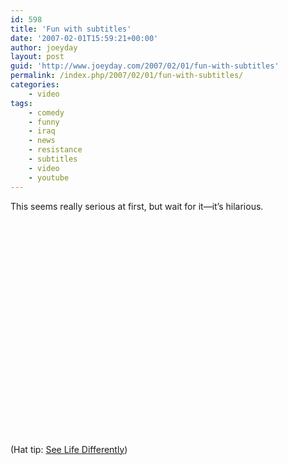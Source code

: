 ```yaml
---
id: 598
title: 'Fun with subtitles'
date: '2007-02-01T15:59:21+00:00'
author: joeyday
layout: post
guid: 'http://www.joeyday.com/2007/02/01/fun-with-subtitles'
permalink: /index.php/2007/02/01/fun-with-subtitles/
categories:
    - video
tags:
    - comedy
    - funny
    - iraq
    - news
    - resistance
    - subtitles
    - video
    - youtube
---
```


This seems really serious at first, but wait for it—it’s hilarious.

<object height="344" width="425"><param name="movie" value="http://www.youtube.com/v/f3ZDAJ-BAus&hl=en&fs=1&"></param><param name="allowFullScreen" value="true"></param><param name="allowscriptaccess" value="always"></param><embed allowfullscreen="true" allowscriptaccess="always" height="344" src="http://www.youtube.com/v/f3ZDAJ-BAus&hl=en&fs=1&" type="application/x-shockwave-flash" width="425"></embed></object>

<span class="hattip">(Hat tip: [See Life Differently](http://seelifedifferently.blogspot.com/2007/01/news-from-iraq-w-subtitles.html))</span>